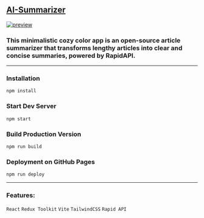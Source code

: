 ## [AI-Summarizer](https://exslym.github.io/AI-Summarizer/)

[![preview](https://github.com/exslym/AI-Summarizer/blob/main/public/preview.jpg)](https://github.com/exslym/AI-Summarizer/)

### This minimalistic cozy color app is an open-source article summarizer that transforms lengthy articles into clear and concise summaries, powered by RapidAPI.

---

### Installation

```
npm install
```

### Start Dev Server

```
npm start
```

### Build Production Version

```
npm run build
```

### Deployment on GitHub Pages

```
npm run deploy
```

---

### Features:

`React`   `Redux Toolkit`   `Vite`   `TailwindCSS`   `Rapid API`
